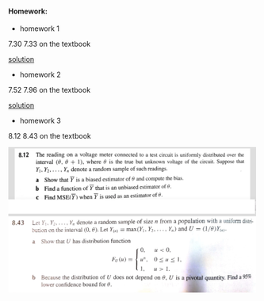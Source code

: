 #### Homework:

*   homework 1

7.30 7.33 on the textbook

[solution](./hw1sol.pdf)


*   homework 2 

7.52 7.96 on the textbook

[solution](./hw2sol.pdf)

*   homework 3 

8.12 8.43 on the textbook

<img src="./hw3.png" width="500">


